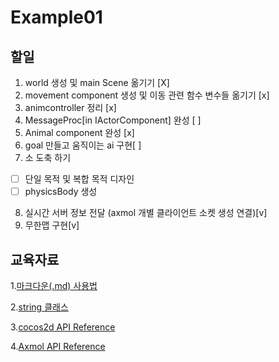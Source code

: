 # Example01


할일
-------------  
1. world 생성 및 main Scene 옮기기 [X] 
2. movement component 생성 및 이동 관련 함수 변수들 옮기기 [x] 
3. animcontroller 정리 [x] 
4. MessageProc[in IActorComponent] 완성 [ ] 
5.  Animal component 완성 [x]   
6.  goal 만들고 움직이는 ai 구현[ ]
7.  소 도축 하기
- [ ]  단일 목적 및 복합 목적 디자인
- [ ]  physicsBody 생성
8. 실시간 서버 정보 전달 (axmol 개별 클라이언트 소켓 생성 연결)[v]
9. 무한맵 구현[v]




교육자료
-------------  

1.[마크다운(.md) 사용법][markdown]

[markdown]:https://gist.github.com/ihoneymon/652be052a0727ad59601

2.[string 클래스][string]

[string]:https://blockdmask.tistory.com/338

3.[cocos2d API Reference][cocos doc]

[cocos doc]:https://docs.cocos2d-x.org/api-ref/cplusplus/v4x/

4.[Axmol API Reference      ][ax doc]

[ax doc]:https://axmol.dev/manual/latest/
